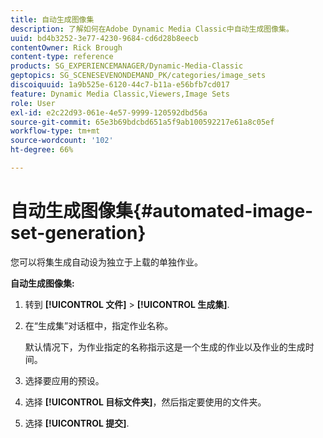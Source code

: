 ```yaml
---
title: 自动生成图像集
description: 了解如何在Adobe Dynamic Media Classic中自动生成图像集。
uuid: bd4b3252-3e77-4230-9684-cd6d28b8eecb
contentOwner: Rick Brough
content-type: reference
products: SG_EXPERIENCEMANAGER/Dynamic-Media-Classic
geptopics: SG_SCENESEVENONDEMAND_PK/categories/image_sets
discoiquuid: 1a9b525e-6120-44c7-b11a-e56bfb7cd017
feature: Dynamic Media Classic,Viewers,Image Sets
role: User
exl-id: e2c22d93-061e-4e57-9999-120592dbd56a
source-git-commit: 65e3b69bdcbd651a5f9ab100592217e61a8c05ef
workflow-type: tm+mt
source-wordcount: '102'
ht-degree: 66%

---
```


# 自动生成图像集{#automated-image-set-generation}

<!-- 

Comment Type: remark
Last Modified By: 
Last Modified Date: 

<p>New for 6.5</p>

 -->

您可以将集生成自动设为独立于上载的单独作业。

**自动生成图像集:**

1. 转到 **[!UICONTROL 文件]** > **[!UICONTROL 生成集]**.
1. 在“生成集”对话框中，指定作业名称。

   默认情况下，为作业指定的名称指示这是一个生成的作业以及作业的生成时间。

1. 选择要应用的预设。
1. 选择 **[!UICONTROL 目标文件夹]**，然后指定要使用的文件夹。
1. 选择 **[!UICONTROL 提交]**.
